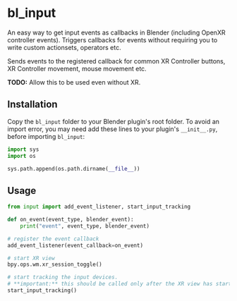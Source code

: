 # bl_input
An easy way to get input events as callbacks in Blender (including OpenXR controller events). Triggers callbacks for events without requiring you to write custom actionsets, operators etc.

Sends events to the registered callback for common XR Controller buttons, XR Controller movement, mouse movement etc.

**TODO:** Allow this to be used even without XR.

## Installation
Copy the `bl_input` folder to your Blender plugin's root folder. To avoid an import error, you may need add these lines to your plugin's `__init__.py`, before importing `bl_input`:
```py
import sys
import os

sys.path.append(os.path.dirname(__file__))
```

## Usage
```py
from input import add_event_listener, start_input_tracking

def on_event(event_type, blender_event):
    print("event", event_type, blender_event)

# register the event callback
add_event_listener(event_callback=on_event)

# start XR view
bpy.ops.wm.xr_session_toggle()

# start tracking the input devices.
# **important:** this should be called only after the XR view has started!
start_input_tracking()
```

